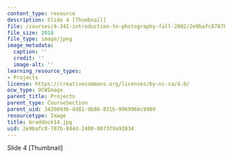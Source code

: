 ```yaml
---
content_type: resource
description: Slide 4 [Thumbnail]
file: /courses/4-341-introduction-to-photography-fall-2002/2e9bafc8787b844d24000873f9a93834_braddock14.jpg
file_size: 2018
file_type: image/jpeg
image_metadata:
  caption: ''
  credit: ''
  image-alt: ''
learning_resource_types:
- Projects
license: https://creativecommons.org/licenses/by-nc-sa/4.0/
ocw_type: OCWImage
parent_title: Projects
parent_type: CourseSection
parent_uid: 34260936-dd81-9b86-831b-996996bc9909
resourcetype: Image
title: braddock14.jpg
uid: 2e9bafc8-787b-844d-2400-0873f9a93834
---
```

Slide 4 [Thumbnail]